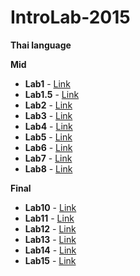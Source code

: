 # IntroLab-2015
**Thai language**

**Mid**
* **Lab1** - [Link](https://drive.google.com/open?id=0B0Tn9SDbGL_Ub3dTb21rSnpYR00)
* **Lab1.5** - [Link](https://drive.google.com/open?id=0B0Tn9SDbGL_Ub1dBSW5MWmgyQ2M)
* **Lab2** - [Link](https://drive.google.com/open?id=0B0Tn9SDbGL_UbHRtN0JFUHFYSHM)
* **Lab3** - [Link](https://drive.google.com/open?id=0B0Tn9SDbGL_UMHhVaENrdks4bEk)
* **Lab4** - [Link](https://drive.google.com/open?id=0B0Tn9SDbGL_UQmZYVW91WGFodW8)
* **Lab5** - [Link](https://drive.google.com/open?id=0B0Tn9SDbGL_ULXhPdkVEczNfTlE)
* **Lab6** - [Link](https://drive.google.com/open?id=0B0Tn9SDbGL_UcUkzRmtwcUpiYnc)
* **Lab7** - [Link](https://drive.google.com/open?id=0B0Tn9SDbGL_ULXRUQ0Q2S0pyMWc)
* **Lab8** - [Link](https://drive.google.com/open?id=0B0Tn9SDbGL_Uc3ppMVlFX3hhLUE)

**Final**
* **Lab10** - [Link](https://drive.google.com/open?id=0B0Tn9SDbGL_UY1JJQjM5YnRWc3M)
* **Lab11** - [Link](https://drive.google.com/open?id=0B0Tn9SDbGL_USVQydGRCR2VYb0k)
* **Lab12** - [Link](https://drive.google.com/open?id=0B0Tn9SDbGL_UX3dGT0Q5RExQNXc)
* **Lab13** - [Link](https://drive.google.com/open?id=0B0Tn9SDbGL_UZm8xNGx3X2phWWc)
* **Lab14** - [Link](https://drive.google.com/open?id=0B0Tn9SDbGL_UbUdsdHdtM2ZaUFU)
* **Lab15** - [Link](https://drive.google.com/open?id=0B0Tn9SDbGL_UVVhVWTBCQVRjd0U)
